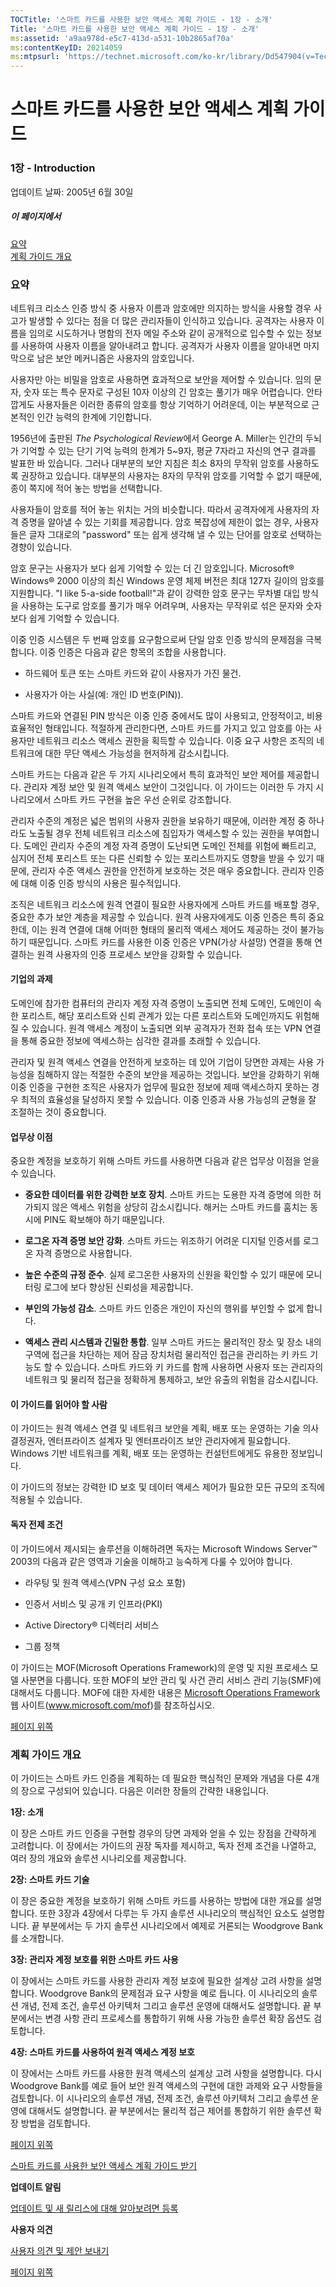 ```yaml
---
TOCTitle: '스마트 카드를 사용한 보안 액세스 계획 가이드 - 1장 - 소개'
Title: '스마트 카드를 사용한 보안 액세스 계획 가이드 - 1장 - 소개'
ms:assetid: 'a9aa978d-e5c7-413d-a531-10b2865af70a'
ms:contentKeyID: 20214059
ms:mtpsurl: 'https://technet.microsoft.com/ko-kr/library/Dd547904(v=TechNet.10)'
---
```


스마트 카드를 사용한 보안 액세스 계획 가이드
============================================

### 1장 - Introduction

업데이트 날짜: 2005년 6월 30일

##### 이 페이지에서

[](#ecaa)[요약](#ecaa)  
[](#ebaa)[계획 가이드 개요](#ebaa)

### 요약

네트워크 리소스 인증 방식 중 사용자 이름과 암호에만 의지하는 방식을 사용할 경우 사고가 발생할 수 있다는 점을 더 많은 관리자들이 인식하고 있습니다. 공격자는 사용자 이름을 임의로 시도하거나 명함의 전자 메일 주소와 같이 공개적으로 입수할 수 있는 정보를 사용하여 사용자 이름을 알아내려고 합니다. 공격자가 사용자 이름을 알아내면 마지막으로 남은 보안 메커니즘은 사용자의 암호입니다.

사용자만 아는 비밀을 암호로 사용하면 효과적으로 보안을 제어할 수 있습니다. 임의 문자, 숫자 또는 특수 문자로 구성된 10자 이상의 긴 암호는 풀기가 매우 어렵습니다. 안타깝게도 사용자들은 이러한 종류의 암호를 항상 기억하기 어려운데, 이는 부분적으로 근본적인 인간 능력의 한계에 기인합니다.

1956년에 출판된 *The Psychological Review*에서 George A. Miller는 인간의 두뇌가 기억할 수 있는 단기 기억 능력의 한계가 5~9자, 평균 7자라고 자신의 연구 결과를 발표한 바 있습니다. 그러나 대부분의 보안 지침은 최소 8자의 무작위 암호를 사용하도록 권장하고 있습니다. 대부분의 사용자는 8자의 무작위 암호를 기억할 수 없기 때문에, 종이 쪽지에 적어 놓는 방법을 선택합니다.

사용자들이 암호를 적어 놓는 위치는 거의 비슷합니다. 따라서 공격자에게 사용자의 자격 증명을 알아낼 수 있는 기회를 제공합니다. 암호 복잡성에 제한이 없는 경우, 사용자들은 글자 그대로의 "password" 또는 쉽게 생각해 낼 수 있는 단어를 암호로 선택하는 경향이 있습니다.

암호 문구는 사용자가 보다 쉽게 기억할 수 있는 더 긴 암호입니다. Microsoft® Windows® 2000 이상의 최신 Windows 운영 체제 버전은 최대 127자 길이의 암호를 지원합니다. "I like 5-a-side football!"과 같이 강력한 암호 문구는 무차별 대입 방식을 사용하는 도구로 암호를 풀기가 매우 어려우며, 사용자는 무작위로 섞은 문자와 숫자보다 쉽게 기억할 수 있습니다.

이중 인증 시스템은 두 번째 암호를 요구함으로써 단일 암호 인증 방식의 문제점을 극복합니다. 이중 인증은 다음과 같은 항목의 조합을 사용합니다.

-   하드웨어 토큰 또는 스마트 카드와 같이 사용자가 가진 물건.

-   사용자가 아는 사실(예: 개인 ID 번호(PIN)).

스마트 카드와 연결된 PIN 방식은 이중 인증 중에서도 많이 사용되고, 안정적이고, 비용 효율적인 형태입니다. 적절하게 관리한다면, 스마트 카드를 가지고 있고 암호를 아는 사용자만 네트워크 리소스 액세스 권한을 획득할 수 있습니다. 이중 요구 사항은 조직의 네트워크에 대한 무단 액세스 가능성을 현저하게 감소시킵니다.

스마트 카드는 다음과 같은 두 가지 시나리오에서 특히 효과적인 보안 제어를 제공합니다. 관리자 계정 보안 및 원격 액세스 보안이 그것입니다. 이 가이드는 이러한 두 가지 시나리오에서 스마트 카드 구현을 높은 우선 순위로 강조합니다.

관리자 수준의 계정은 넓은 범위의 사용자 권한을 보유하기 때문에, 이러한 계정 중 하나라도 노출될 경우 전체 네트워크 리소스에 침입자가 액세스할 수 있는 권한을 부여합니다. 도메인 관리자 수준의 계정 자격 증명이 도난되면 도메인 전체를 위험에 빠트리고, 심지어 전체 포리스트 또는 다른 신뢰할 수 있는 포리스트까지도 영향을 받을 수 있기 때문에, 관리자 수준 액세스 권한을 안전하게 보호하는 것은 매우 중요합니다. 관리자 인증에 대해 이중 인증 방식의 사용은 필수적입니다.

조직은 네트워크 리소스에 원격 연결이 필요한 사용자에게 스마트 카드를 배포할 경우, 중요한 추가 보안 계층을 제공할 수 있습니다. 원격 사용자에게도 이중 인증은 특히 중요한데, 이는 원격 연결에 대해 어떠한 형태의 물리적 액세스 제어도 제공하는 것이 불가능하기 때문입니다. 스마트 카드를 사용한 이중 인증은 VPN(가상 사설망) 연결을 통해 연결하는 원격 사용자의 인증 프로세스 보안을 강화할 수 있습니다.

#### 기업의 과제

도메인에 참가한 컴퓨터의 관리자 계정 자격 증명이 노출되면 전체 도메인, 도메인이 속한 포리스트, 해당 포리스트와 신뢰 관계가 있는 다른 포리스트와 도메인까지도 위험해질 수 있습니다. 원격 액세스 계정이 노출되면 외부 공격자가 전화 접속 또는 VPN 연결을 통해 중요한 정보에 액세스하는 심각한 결과를 초래할 수 있습니다.

관리자 및 원격 액세스 연결을 안전하게 보호하는 데 있어 기업이 당면한 과제는 사용 가능성을 침해하지 않는 적절한 수준의 보안을 제공하는 것입니다. 보안을 강화하기 위해 이중 인증을 구현한 조직은 사용자가 업무에 필요한 정보에 제때 액세스하지 못하는 경우 최적의 효율성을 달성하지 못할 수 있습니다. 이중 인증과 사용 가능성의 균형을 잘 조절하는 것이 중요합니다.

#### 업무상 이점

중요한 계정을 보호하기 위해 스마트 카드를 사용하면 다음과 같은 업무상 이점을 얻을 수 있습니다.

-   **중요한 데이터를 위한 강력한 보호 장치**. 스마트 카드는 도용한 자격 증명에 의한 허가되지 않은 액세스 위험을 상당히 감소시킵니다. 해커는 스마트 카드를 훔치는 동시에 PIN도 확보해야 하기 때문입니다.

-   **로그온 자격 증명 보안 강화**. 스마트 카드는 위조하기 어려운 디지털 인증서를 로그온 자격 증명으로 사용합니다.

-   **높은 수준의 규정 준수**. 실제 로그온한 사용자의 신원을 확인할 수 있기 때문에 모니터링 로그에 보다 향상된 신뢰성을 제공합니다.

-   **부인의 가능성 감소**. 스마트 카드 인증은 개인이 자신의 행위를 부인할 수 없게 합니다.

-   **액세스 관리 시스템과 긴밀한 통합**. 일부 스마트 카드는 물리적인 장소 및 장소 내의 구역에 접근을 차단하는 제어 잠금 장치처럼 물리적인 접근을 관리하는 키 카드 기능도 할 수 있습니다. 스마트 카드와 키 카드를 함께 사용하면 사용자 또는 관리자의 네트워크 및 물리적 접근을 정확하게 통제하고, 보안 유출의 위험을 감소시킵니다.

#### 이 가이드를 읽어야 할 사람

이 가이드는 원격 액세스 연결 및 네트워크 보안을 계획, 배포 또는 운영하는 기술 의사 결정권자, 엔터프라이즈 설계자 및 엔터프라이즈 보안 관리자에게 필요합니다. Windows 기반 네트워크를 계획, 배포 또는 운영하는 컨설턴트에게도 유용한 정보입니다.

이 가이드의 정보는 강력한 ID 보호 및 데이터 액세스 제어가 필요한 모든 규모의 조직에 적용될 수 있습니다.

#### 독자 전제 조건

이 가이드에서 제시되는 솔루션을 이해하려면 독자는 Microsoft Windows Server™ 2003의 다음과 같은 영역과 기술을 이해하고 능숙하게 다룰 수 있어야 합니다.

-   라우팅 및 원격 액세스(VPN 구성 요소 포함)

-   인증서 서비스 및 공개 키 인프라(PKI)

-   Active Directory® 디렉터리 서비스

-   그룹 정책

이 가이드는 MOF(Microsoft Operations Framework)의 운영 및 지원 프로세스 모델 사분면을 다룹니다. 또한 MOF의 보안 관리 및 사건 관리 서비스 관리 기능(SMF)에 대해서도 다룹니다. MOF에 대한 자세한 내용은 [Microsoft Operations Framework](http://www.microsoft.com/mof) 웹 사이트(www.microsoft.com/mof)를 참조하십시오.

[](#mainsection)[페이지 위쪽](#mainsection)

### 계획 가이드 개요

이 가이드는 스마트 카드 인증을 계획하는 데 필요한 핵심적인 문제와 개념을 다룬 4개의 장으로 구성되어 있습니다. 다음은 이러한 장들의 간략한 내용입니다.

**1장: 소개**

이 장은 스마트 카드 인증을 구현할 경우의 당면 과제와 얻을 수 있는 장점을 간략하게 고려합니다. 이 장에서는 가이드의 권장 독자를 제시하고, 독자 전제 조건을 나열하고, 여러 장의 개요와 솔루션 시나리오를 제공합니다.

**2장: 스마트 카드 기술**

이 장은 중요한 계정을 보호하기 위해 스마트 카드를 사용하는 방법에 대한 개요를 설명합니다. 또한 3장과 4장에서 다루는 두 가지 솔루션 시나리오의 핵심적인 요소도 설명합니다. 끝 부분에서는 두 가지 솔루션 시나리오에서 예제로 거론되는 Woodgrove Bank를 소개합니다.

**3장: 관리자 계정 보호를 위한 스마트 카드 사용**

이 장에서는 스마트 카드를 사용한 관리자 계정 보호에 필요한 설계상 고려 사항을 설명합니다. Woodgrove Bank의 문제점과 요구 사항을 예로 듭니다. 이 시나리오의 솔루션 개념, 전제 조건, 솔루션 아키텍처 그리고 솔루션 운영에 대해서도 설명합니다. 끝 부분에서는 변경 사항 관리 프로세스를 통합하기 위해 사용 가능한 솔루션 확장 옵션도 검토합니다.

**4장: 스마트 카드를 사용하여 원격 액세스 계정 보호**

이 장에서는 스마트 카드를 사용한 원격 액세스의 설계상 고려 사항을 설명합니다. 다시 Woodgrove Bank를 예로 들어 보안 원격 액세스의 구현에 대한 과제와 요구 사항들을 검토합니다. 이 시나리오의 솔루션 개념, 전제 조건, 솔루션 아키텍처 그리고 솔루션 운영에 대해서도 설명합니다. 끝 부분에서는 물리적 접근 제어를 통합하기 위한 솔루션 확장 방법을 검토합니다.

[](#mainsection)[페이지 위쪽](#mainsection)

[스마트 카드를 사용한 보안 액세스 계획 가이드 받기](http://go.microsoft.com/fwlink/?linkid=41314)

**업데이트 알림**

[업데이트 및 새 릴리스에 대해 알아보려면 등록](http://go.microsoft.com/fwlink/?linkid=54982)

**사용자 의견**

[사용자 의견 및 제안 보내기](mailto:secwish@microsoft.com?subject=the%20secure%20access%20using%20smart%20cards%20planning%20guide)

[](#mainsection)[페이지 위쪽](#mainsection)